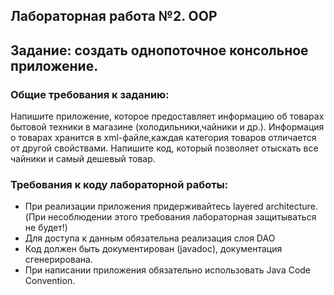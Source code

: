 ## Лабораторная работа №2. OOP

## Задание: создать однопоточное консольное приложение.

### Общие требования к заданию:
Напишите приложение, которое предоставляет информацию
об товарах бытовой техники в магазине (холодильники,чайники и др.). Информация о товарах хранится в xml-файле,каждая категория товаров отличается от другой свойствами.
Напишите код, который позволяет отыскать все чайники и самый дешевый товар.

### Требования к коду лабораторной работы:
- При реализации приложения придерживайтесь layered architecture. (При несоблюдении этого требования лабораторная защитываться не будет!)
- Для доступа к данным обязательна реализация слоя DAO
- Код должен быть документирован (javadoc), документация сгенерирована.
- При написании приложения обязательно использовать Java Code Convention.